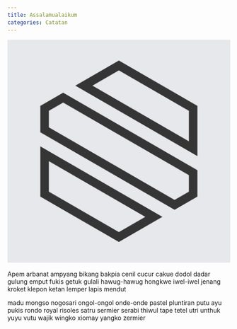 ```yaml
---
title: Assalamualaikum
categories: Catatan
---
```

![Assalamualaikum - SANREMEMBER](/img/SANREMEMBER-emblem.svg "Assalamualaikum - SANREMEMBER")

Apem arbanat ampyang bikang bakpia cenil cucur cakue dodol dadar gulung emput fukis getuk gulali hawug-hawug hongkwe iwel-iwel jenang kroket klepon ketan lemper lapis mendut
<!--more-->
madu mongso nogosari ongol-ongol onde-onde pastel pluntiran putu ayu pukis rondo royal risoles satru sermier serabi thiwul tape tetel utri unthuk yuyu vutu wajik wingko xiomay yangko zermier
